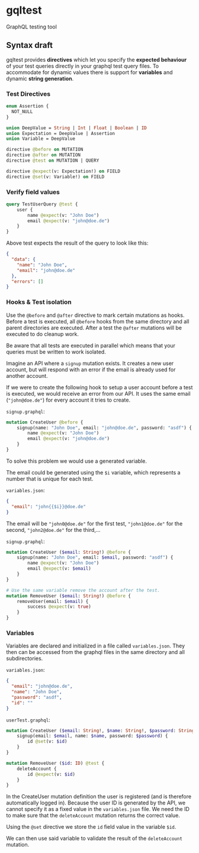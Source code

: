 # gqltest
GraphQL testing tool

## Syntax draft

gqltest provides **directives** which let you specify the **expected behaviour**
of your test queries directly in your graphql test query files.
To accommodate for dynamic values there is support for **variables** and dynamic **string generation**.

### Test Directives

```graphql
enum Assertion {
  NOT_NULL
}

union DeepValue = String | Int | Float | Boolean | ID
union Expectation = DeepValue | Assertion
union Variable = DeepValue

directive @before on MUTATION
directive @after on MUTATION
directive @test on MUTATION | QUERY

directive @expect(v: Expectation!) on FIELD
directive @set(v: Variable!) on FIELD

```

### Verify field values

```graphql
query TestUserQuery @test {
    user {
        name @expect(v: "John Doe")
        email @expect(v: "john@doe.de")
    }
}
```

Above test expects the result of the query to look like this: 
```json
{
  "data": {
    "name": "John Doe",
    "email": "john@doe.de"
  },
  "errors": []
}
```

### Hooks & Test isolation

Use the `@before` and `@after` directive to mark certain mutations as hooks.
Before a test is executed, all `@before` hooks from the same directory and all parent directories are executed.
After a test the `@after` mutations will be executed to do cleanup work.

Be aware that all tests are executed in parallel which means that your queries must be written to work isolated.

Imagine an API where a `signup` mutation exists.
It creates a new user account, but will respond with an error if the email is already used for another account.

If we were to create the following hook to setup a user account before a test is executed,
we would receive an error from our API. It uses the same email (`"john@doe.de"`) for every account it tries to create.

`signup.graphql`:
```graphql
mutation CreateUser @before {
    signup(name: "John Doe", email: "john@doe.de", password: "asdf") {
        name @expect(v: "John Doe")
        email @expect(v: "john@doe.de")
    }
}
```

To solve this problem we would use a generated variable.

The email could be generated using the `$i` variable, which represents a number that is unique for each test.

`variables.json`:
```json
{
  "email": "john{{$i}}@doe.de"
}
```
The email will be `"john0@doe.de"` for the first test, `"john1@doe.de"` for the second, `"john2@doe.de"` for the third,...

`signup.graphql`:
```graphql
mutation CreateUser ($email: String!) @before {
    signup(name: "John Doe", email: $email, password: "asdf") {
        name @expect(v: "John Doe")
        email @expect(v: $email)
    }
}

# Use the same variable remove the account after the test.
mutation RemoveUser ($email: String!) @before {
    removeUser(email: $email) {
        success @expect(v: true)
    }
}
```

### Variables

Variables are declared and initialized in a file called `variables.json`.
They then can be accessed from the graphql files in the same directory and all subdirectories.

`variables.json`:
```json
{
  "email": "john@doe.de",
  "name": "John Doe",
  "password": "asdf",
  "id": ""
}
```

`userTest.graphql`:
```graphql
mutation CreateUser ($email: String!, $name: String!, $password: String!, $id: String!) @test {
    signup(email: $email, name: $name, password: $password) {
        id @set(v: $id)
    }
}

mutation RemoveUser ($id: ID) @test {
    deleteAccount {
        id @expect(v: $id)
    }
}
```

In the CreateUser mutation definition the user is registered (and is therefore automatically logged in).
Because the user ID is generated by the API, we cannot specify it as a fixed value in the `variables.json` file.
We need the ID to make sure that the `deleteAccount` mutation returns the correct value.

Using the `@set` directive we store the `id` field value in the variable `$id`.

We can then use said variable to validate the result of the `deleteAccount` mutation.
